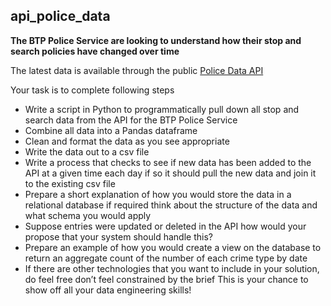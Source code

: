 ## api_police_data

**The BTP Police Service are looking to understand how their stop and search policies have changed over time**

The latest data is available through the public [Police Data API](https://data.police.uk/docs/method/stops-force/)

Your task is to complete following steps

- Write a script in Python to programmatically pull down all stop and search data from the API for the BTP Police Service
- Combine all data into a Pandas dataframe
- Clean and format the data as you see appropriate
- Write the data out to a csv file
- Write a process that checks to see if new data has been added to the API at a given time each day if so it should pull the new data and join it to the existing csv file
- Prepare a short explanation of how you would store the data in a relational database if required think about the structure of the data and what schema you would apply
- Suppose entries were updated or deleted in the API how would your propose that your system should handle this?
- Prepare an example of how you would create a view on the database to return an aggregate count of the number of each crime type by date
- If there are other technologies that you want to include in your solution, do feel free don’t feel constrained by the brief This is your chance to show off all your data engineering skills!
